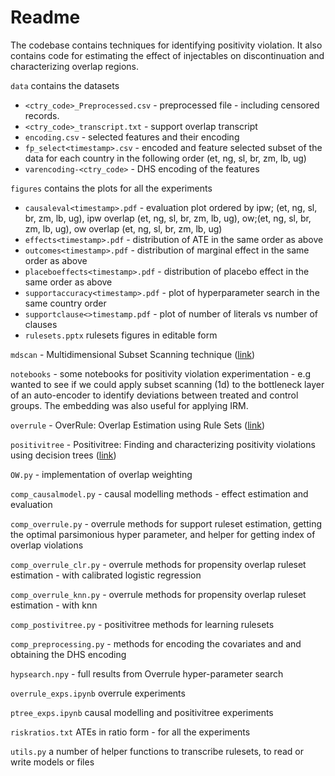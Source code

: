 # Readme

The codebase contains techniques for identifying positivity violation. It also contains code for estimating the effect of injectables on discontinuation and characterizing overlap regions.

`data` contains the datasets

- `<ctry_code>_Preprocessed.csv` - preprocessed file - including censored records.
- `<ctry_code>_transcript.txt` - support overlap transcript
- `encoding.csv`  - selected features and their encoding
- `fp_select<timestamp>.csv` - encoded and feature selected subset of the data for each country in the following order (et, ng, sl, br, zm, lb, ug)
- `varencoding-<ctry_code>` - DHS encoding of the features

`figures` contains the plots for all the experiments

- `causaleval<timestamp>.pdf` - evaluation plot ordered by ipw; (et, ng, sl, br, zm, lb, ug), ipw overlap (et, ng, sl, br, zm, lb, ug), ow;(et, ng, sl, br, zm, lb, ug), ow overlap (et, ng, sl, br, zm, lb, ug)
- `effects<timestamp>.pdf` - distribution of ATE in the same order as above
- `outcomes<timestamp>.pdf` - distribution of marginal effect in the same order as above
- `placeboeffects<timestamp>.pdf` - distribution of placebo effect in the same order as above
- `supportaccuracy<timestamp>.pdf` - plot of hyperparameter search in the same country order
- `supportclause<>timestamp.pdf` - plot of number of literals vs number of clauses
- `rulesets.pptx` rulesets figures in editable form

`mdscan` - Multidimensional Subset Scanning technique ([link](https://github.ibm.com/AIScience/mdscan))

`notebooks` - some notebooks for positivity violation experimentation - e.g wanted to see if we could apply subset scanning (1d) to the bottleneck layer of an auto-encoder to identify deviations between treated and control groups. The embedding was also useful for applying IRM.

`overrule` - OverRule: Overlap Estimation using Rule Sets ([link](https://github.com/clinicalml/overlap-code))

`positivitree` - Positivitree: Finding and characterizing positivity violations using decision trees ([link](https://github.ibm.com/MLHLS/PositiviTree))

`OW.py` - implementation of overlap weighting

`comp_causalmodel.py` - causal modelling methods - effect estimation and evaluation

`comp_overrule.py` - overrule methods for support ruleset estimation, getting the optimal parsimonious hyper parameter, and helper for getting index of overlap violations

`comp_overrule_clr.py`  - overrule methods for propensity overlap ruleset estimation - with calibrated logistic regression

`comp_overrule_knn.py`  - overrule methods for propensity overlap ruleset estimation - with knn

`comp_postivitree.py` - positivitree methods for learning rulesets

`comp_preprocessing.py` - methods for encoding the covariates and and obtaining the DHS encoding

`hypsearch.npy` - full results from Overrule hyper-parameter search

`overrule_exps.ipynb` overrule experiments 

`ptree_exps.ipynb` causal modelling and positivitree experiments

`riskratios.txt` ATEs in ratio form - for all the experiments

`utils.py` a number of helper functions to transcribe rulesets, to read or write models or files

